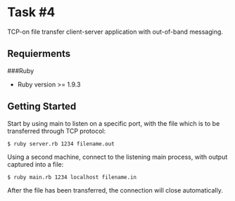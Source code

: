 Task #4
=======

TCP-on file transfer client-server application with out-of-band messaging.

Requierments
------------

###Ruby

* Ruby version >= 1.9.3

Getting Started
---------------

Start by using main to listen on a specific port, with the file which is to be transferred through TCP protocol:

    $ ruby server.rb 1234 filename.out

Using a second machine, connect to the listening main process, with output captured into a file:

    $ ruby main.rb 1234 localhost filename.in

After the file has been transferred, the connection will close automatically.